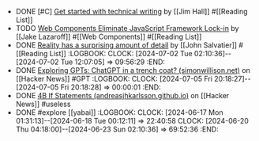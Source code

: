 - DONE [#C] [Get started with technical writing](https://opensource.net/get-started-with-technical-writing/) by [[Jim Hall]] #[[Reading List]]
- TODO [Web Components Eliminate JavaScript Framework Lock-in](https://jakelazaroff.com/words/web-components-eliminate-javascript-framework-lock-in/) by [[Jake Lazaroff]] #[[Web Components]] #[[Reading List]]
- DONE [Reality has a surprising amount of detail](http://johnsalvatier.org/blog/2017/reality-has-a-surprising-amount-of-detail) by [[John Salvatier]] #[[Reading List]]
  :LOGBOOK:
  CLOCK: [2024-07-02 Tue 02:10:36]--[2024-07-02 Tue 12:07:05] =>  09:56:29
  :END:
- DONE [Exploring GPTs: ChatGPT in a trench coat? (simonwillison.net)](https://news.ycombinator.com/item?id=38277926) on [[Hacker News]] #GPT
  :LOGBOOK:
  CLOCK: [2024-07-05 Fri 20:18:27]--[2024-07-05 Fri 20:18:28] =>  00:00:01
  :END:
- DONE [4B If Statements (andreasjhkarlsson.github.io)](https://news.ycombinator.com/item?id=38790597) on [[Hacker News]] #useless
- DONE #explore [[yabai]]
  :LOGBOOK:
  CLOCK: [2024-06-17 Mon 01:31:13]--[2024-06-18 Tue 00:12:11] =>  22:40:58
  CLOCK: [2024-06-20 Thu 04:18:00]--[2024-06-23 Sun 02:10:36] =>  69:52:36
  :END: